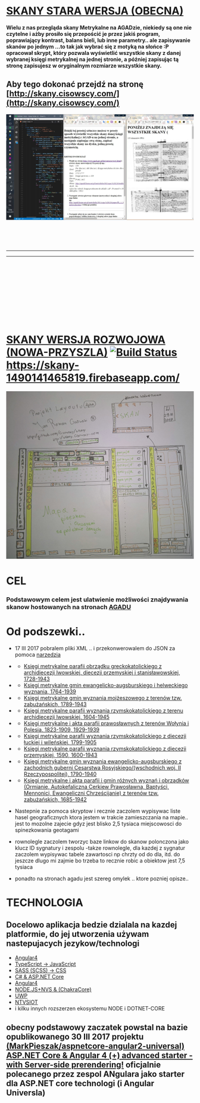 # [SKANY STARA WERSJA (OBECNA)](http://skany.cisowscy.com/)
**Wielu z nas przegląda skany Metrykalne na AGADzie, niekiedy są one nie czytelne i ażby prosiło się przepościć je przez jakiś program, poprawiający kontrast, balans bieli, lub inne parametry.. ale zapisywanie skanów po jednym ...to tak jak wybrać się z motyką na słońce  :P opracował skrypt, który pozwala wyświetlić wszystkie skany z danej wybranej księgi metrykalnej na jednej stronie, a później zapisując tą stronę zapisujesz w oryginalnym rozmiarze wszystkie skany.**

## Aby tego dokonać przejdź na stronę [http://skany.cisowscy.com/](http://skany.cisowscy.com/)
<p align="center">
    <img src="./docs/SKRYPT.jpg" alt="Oto przykład użycia" title="Oto przykład użycia">
</p>
<br />
<br />
<br />

_________________________________________________
_________________________________________________

<br />
<br />
<br /><br /><br /><br /><br /><br /><br />

# [SKANY WERSJA ROZWOJOWA (NOWA-PRZYSZLA)](https://skany-1490141465819.firebaseapp.com/) [![Build Status](https://travis-ci.org/Cisowscy/skany.svg?branch=master)](https://travis-ci.org/Cisowscy/skany) https://skany-1490141465819.firebaseapp.com/
<p align="center">
    <img src="./docs/SKANY_KONCEPCJA_BACK_END.jpg" alt="Koncepcja Layout Back End" title="Koncepcja Layout Back End">
</p>

# CEL

### Podstawowym celem jest ulatwienie możliwości znajdywania skanow hostowanych na stronach [AGADU](http://www.agad.gov.pl/inwentarze/testy.html)

# Od podszewki..
- 17 III 2017 pobralem pliki XML .. i przekonwerowalem do JSON za pomoca [narzedzia](http://codebeautify.org/xmltojson)
- - [Księgi metrykalne parafii obrządku greckokatolickiego z archidiecezji lwowskiej, diecezji przemyskiej i stanisławowskiej, 1728-1943](http://www.agad.gov.pl/inwentarze/ge298x.xml)
- - [Księgi metrykalne gmin ewangelicko-augsburskiego i helweckiego wyznania, 1764-1939](http://www.agad.gov.pl/inwentarze/KEAH299xx.xml)
- - [Księgi metrykalne gmin wyznania mojżeszowego z terenów tzw. zabużańskich, 1789-1943](http://www.agad.gov.pl/inwentarze/Mojz300x.xml)
- - [Księgi metrykalne parafii wyznania rzymskokatolickiego z terenu archidiecezji lwowskiej, 1604-1945](http://www.agad.gov.pl/inwentarze/KLwo301new.xml)
- - [Księgi metrykalne i akta parafii prawosławnych z terenów Wołynia i Polesia, 1823-1909, 1929-1939](http://www.agad.gov.pl/inwentarze/Kprx302.xml)
- - [Księgi metrykalne parafii wyznania rzymskokatolickiego z diecezji łuckiej i wileńskiej, 1799-1905](http://www.agad.gov.pl/inwentarze/KMluck436x.xml)
- - [Księgi metrykalne parafii wyznania rzymskokatolickiego z diecezji przemyskiej, 1590, 1600-1943](http://www.agad.gov.pl/inwentarze/Kprze437x.xml)
- - [Księgi metrykalne gmin wyznania ewangelicko-augsburskiego z zachodnich guberni Cesarstwa Rosyjskiego/(wschodnich woj. II Rzeczypospolitej), 1790-1940](http://www.agad.gov.pl/inwentarze/KsEA439x.xml)
- - [Księgi metrykalne i akta parafii i gmin różnych wyznań i obrządków (Ormianie, Autokefaliczna Cerkiew Prawosławna, Baptyści, Mennonici, Ewangeliczni Chrześcijanie) z terenów tzw. zabużańskich, 1685-1942](http://www.agad.gov.pl/inwentarze/KsOMB456x.xml)

- Nastepnie za pomoca skryptow i recznie zaczolem wypisywac liste hasel geograficznych ktora jestem w trakcie zamieszczania na mapie.. jest to mozolne zajecie gdyz jest blisko 2,5 tysiaca miejscowosci do spinezkowania geotagami
- rownolegle zaczolem tworzyc baze linkow do skanow polonczona jako klucz ID sygnatury i zespolu
-takze rownolegle, dla kazdej z sygnatur zaczolem wypisywac tabele zawartosci np chrzty od do dla, itd. do jeszcze dlugo mi zajmie bo trzeba to recznie robic a obiektow jest 7,5 tysiaca
- ponadto na stronach agadu jest szereg omylek .. ktore pozniej opisze..
# TECHNOLOGIA
## Docelowo aplikacja bedzie dzialala na kazdej platformie, do jej utworzenia używam nastepujacych jezykow/technologi
- [Angular4]()
- [TypeScript -> JavaScript]()
- [SASS (SCSS) -> CSS]()
- [C# & ASP.NET Core]()
- [Angular4]()
- [NODE.JS+NVS & (ChakraCore)]()
- [UWP]()
- [NTVSIOT]()
- i kilku innych rozszerzen ekosystemu NODE i DOTNET-CORE

## obecny podstawowy zaczatek powstal na bazie opublikowanego 30 III 2017 projektu [(MarkPieszak/aspnetcore-angular2-universal) ASP.NET Core & Angular 4 (+) advanced starter - with Server-side prerendering!](https://github.com/MarkPieszak/aspnetcore-angular2-universal) oficjalnie polecanego przez zespol ANgulara jako starter dla ASP.NET core technologi (i Angular Universla)